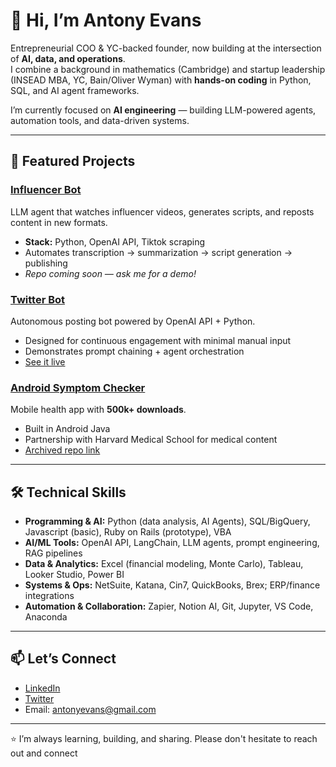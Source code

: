 # 👋 Hi, I’m Antony Evans

Entrepreneurial COO & YC-backed founder, now building at the intersection of **AI, data, and operations**.  
I combine a background in mathematics (Cambridge) and startup leadership (INSEAD MBA, YC, Bain/Oliver Wyman) with **hands-on coding** in Python, SQL, and AI agent frameworks.  

I’m currently focused on **AI engineering** — building LLM-powered agents, automation tools, and data-driven systems.  

---

## 🚀 Featured Projects

### [Influencer Bot](#)
LLM agent that watches influencer videos, generates scripts, and reposts content in new formats.  
- **Stack:** Python, OpenAI API,  Tiktok scraping  
- Automates transcription → summarization → script generation → publishing  
- *Repo coming soon — ask me for a demo!*

### [Twitter Bot](#)
Autonomous posting bot powered by OpenAI API + Python.  
- Designed for continuous engagement with minimal manual input  
- Demonstrates prompt chaining + agent orchestration  
- [See it live](https://x.com/wildearthpets)  

### [Android Symptom Checker](#)
Mobile health app with **500k+ downloads**.  
- Built in Android Java  
- Partnership with Harvard Medical School for medical content  
- [Archived repo link](https://github.com/antonyevans/VirtualNurse)  

---

## 🛠️ Technical Skills
- **Programming & AI:** Python (data analysis, AI Agents), SQL/BigQuery, Javascript (basic), Ruby on Rails (prototype), VBA  
- **AI/ML Tools:** OpenAI API, LangChain, LLM agents, prompt engineering, RAG pipelines  
- **Data & Analytics:** Excel (financial modeling, Monte Carlo), Tableau, Looker Studio, Power BI  
- **Systems & Ops:** NetSuite, Katana, Cin7, QuickBooks, Brex; ERP/finance integrations  
- **Automation & Collaboration:** Zapier, Notion AI, Git, Jupyter, VS Code, Anaconda  

---

## 📫 Let’s Connect
- [LinkedIn](https://www.linkedin.com/in/antonyevans)  
- [Twitter](https://twitter.com/antonyevans)  
- Email: antonyevans@gmail.com  

---

⭐️ I’m always learning, building, and sharing. Please don't hesitate to reach out and connect
